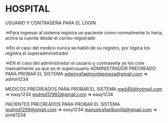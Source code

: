# HOSPITAL
USUARIO Y CONTRASEÑA PARA EL LOGIN

=>Para ingresar al sistema registra un paciente como normalmente lo haria, active la cuenta desde el correo registrado

=>En el caso del medico nunca se habló de su registro, por lógica los registra el superadministrador

=>EN el caso del administrador el usuario y contraseña ya los cree manualmente ya que es el superusuario
ADMINISTRADOR PRECREADO PARA PROBAR EL SISTEMA 
edwinrafaelmontesmeza@gmail.com => admin1234

MEDICOS PRECREADOS PARA PROBAR EL SISTEMA 
med45@hotmail.com      => easy1234
godred12992@gmail.com => easy1234

PACIENTES PRECREADOS PARA PROBAR EL SISTEMA 
godred1299@gmail.com          => easy1234
manuelrafaelbonilla@gmail.com => pindi1234
